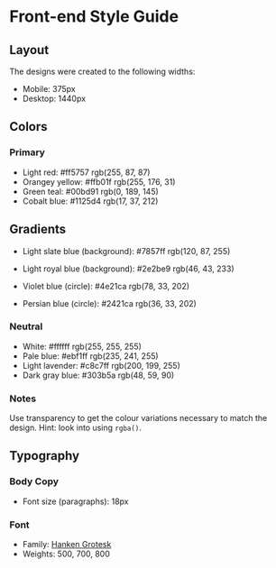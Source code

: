 # Front-end Style Guide

## Layout

The designs were created to the following widths:

- Mobile: 375px
- Desktop: 1440px

## Colors

### Primary

- Light red: #ff5757 rgb(255, 87, 87)
- Orangey yellow: #ffb01f rgb(255, 176, 31)
- Green teal: #00bd91 rgb(0, 189, 145)
- Cobalt blue: #1125d4 rgb(17, 37, 212)

## Gradients

- Light slate blue (background): #7857ff rgb(120, 87, 255)
- Light royal blue (background): #2e2be9 rgb(46, 43, 233)

- Violet blue (circle): #4e21ca rgb(78, 33, 202)
- Persian blue (circle): #2421ca rgb(36, 33, 202)

### Neutral

- White: #ffffff rgb(255, 255, 255)
- Pale blue: #ebf1ff rgb(235, 241, 255)
- Light lavender: #c8c7ff rgb(200, 199, 255)
- Dark gray blue: #303b5a rgb(48, 59, 90)

### Notes

Use transparency to get the colour variations necessary to match the design. Hint: look into using `rgba()`.

## Typography

### Body Copy

- Font size (paragraphs): 18px

### Font

- Family: [Hanken Grotesk](https://fonts.google.com/specimen/Hanken+Grotesk)
- Weights: 500, 700, 800
